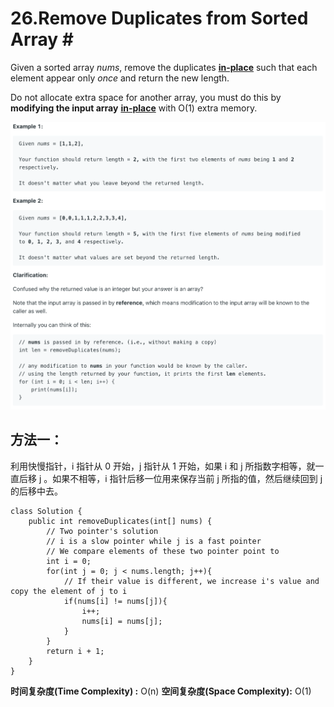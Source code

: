 # 26.Remove Duplicates from Sorted Array \#

Given a sorted array _nums_, remove the duplicates [**in-place**](https://en.wikipedia.org/wiki/In-place_algorithm) such that each element appear only _once_ and return the new length.

Do not allocate extra space for another array, you must do this by **modifying the input array** [**in-place**](https://en.wikipedia.org/wiki/In-place_algorithm) with O\(1\) extra memory.

![](.gitbook/assets/ying-mu-kuai-zhao-20190730-xia-wu-5.03.53.png)

## 方法一：

利用快慢指针，i 指针从 0 开始，j 指针从 1 开始，如果 i 和 j 所指数字相等，就一直后移 j 。如果不相等，i 指针后移一位用来保存当前 j 所指的值，然后继续回到 j 的后移中去。

```text
class Solution {
    public int removeDuplicates(int[] nums) {
        // Two pointer's solution
        // i is a slow pointer while j is a fast pointer
        // We compare elements of these two pointer point to
        int i = 0;
        for(int j = 0; j < nums.length; j++){
            // If their value is different, we increase i's value and copy the element of j to i
            if(nums[i] != nums[j]){
                i++;
                nums[i] = nums[j];
            }
        }
        return i + 1;
    }
}
```

**时间复杂度\(Time Complexity\) :** O\(n\)          **空间复杂度\(Space Complexity\):** O\(1\)

